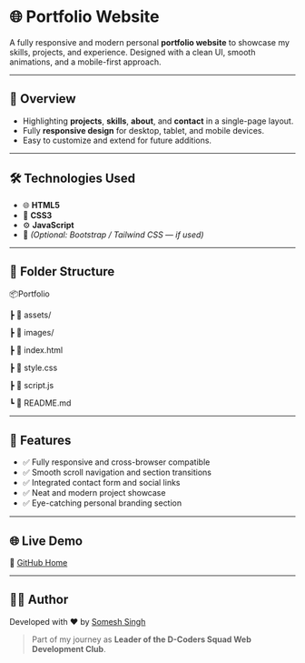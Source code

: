# 🌐 Portfolio Website

A fully responsive and modern personal **portfolio website** to showcase my skills, projects, and experience. Designed with a clean UI, smooth animations, and a mobile-first approach.

---

## 🚀 Overview

- Highlighting **projects**, **skills**, **about**, and **contact** in a single-page layout.  
- Fully **responsive design** for desktop, tablet, and mobile devices.  
- Easy to customize and extend for future additions.

---

## 🛠️ Technologies Used

- 🌐 **HTML5**  
- 🎨 **CSS3**  
- ⚙️ **JavaScript**  
- 💠 *(Optional: Bootstrap / Tailwind CSS — if used)*

---

## 📁 Folder Structure

📦Portfolio

┣ 📂 assets/

┣ 📂 images/

┣ 📄 index.html

┣ 📄 style.css

┣ 📄 script.js

┗ 📄 README.md

---

## 🎯 Features

- ✅ Fully responsive and cross-browser compatible  
- ✅ Smooth scroll navigation and section transitions  
- ✅ Integrated contact form and social links  
- ✅ Neat and modern project showcase  
- ✅ Eye-catching personal branding section

---

## 🌐 Live Demo

🔗 [GitHub Home](https://github.com/someshsingh-7251/Portfolio) 


---

## 🧑‍💻 Author

Developed with ❤️ by [Somesh Singh](https://www.linkedin.com/in/someshsingh-2aa796229/)

> Part of my journey as **Leader of the D-Coders Squad Web Development Club**.
